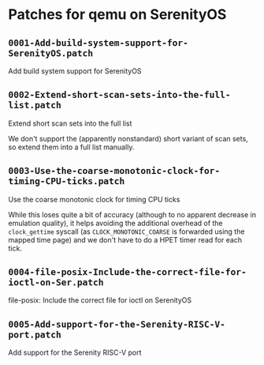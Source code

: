 # Patches for qemu on SerenityOS

## `0001-Add-build-system-support-for-SerenityOS.patch`

Add build system support for SerenityOS


## `0002-Extend-short-scan-sets-into-the-full-list.patch`

Extend short scan sets into the full list

We don't support the (apparently nonstandard) short variant of scan
sets, so extend them into a full list manually.

## `0003-Use-the-coarse-monotonic-clock-for-timing-CPU-ticks.patch`

Use the coarse monotonic clock for timing CPU ticks

While this loses quite a bit of accuracy (although to no apparent
decrease in emulation quality), it helps avoiding the additional
overhead of the `clock_gettime` syscall (as `CLOCK_MONOTONIC_COARSE`
is forwarded using the mapped time page) and we don't have to do a
HPET timer read for each tick.

## `0004-file-posix-Include-the-correct-file-for-ioctl-on-Ser.patch`

file-posix: Include the correct file for ioctl on SerenityOS


## `0005-Add-support-for-the-Serenity-RISC-V-port.patch`

Add support for the Serenity RISC-V port


